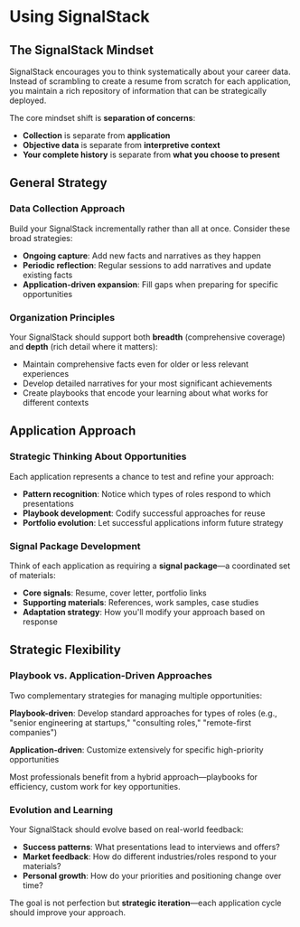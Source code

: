 # Using SignalStack

## The SignalStack Mindset

SignalStack encourages you to think systematically about your career data. Instead of scrambling to create a resume from scratch for each
application, you maintain a rich repository of information that can be strategically deployed.

The core mindset shift is **separation of concerns**:

- **Collection** is separate from **application**
- **Objective data** is separate from **interpretive context**
- **Your complete history** is separate from **what you choose to present**

## General Strategy

### Data Collection Approach

Build your SignalStack incrementally rather than all at once. Consider these broad strategies:

- **Ongoing capture**: Add new facts and narratives as they happen
- **Periodic reflection**: Regular sessions to add narratives and update existing facts
- **Application-driven expansion**: Fill gaps when preparing for specific opportunities

### Organization Principles

Your SignalStack should support both **breadth** (comprehensive coverage) and **depth** (rich detail where it matters):

- Maintain comprehensive facts even for older or less relevant experiences
- Develop detailed narratives for your most significant achievements
- Create playbooks that encode your learning about what works for different contexts

## Application Approach

### Strategic Thinking About Opportunities

Each application represents a chance to test and refine your approach:

- **Pattern recognition**: Notice which types of roles respond to which presentations
- **Playbook development**: Codify successful approaches for reuse
- **Portfolio evolution**: Let successful applications inform future strategy

### Signal Package Development

Think of each application as requiring a **signal package**—a coordinated set of materials:

- **Core signals**: Resume, cover letter, portfolio links
- **Supporting materials**: References, work samples, case studies
- **Adaptation strategy**: How you'll modify your approach based on response

## Strategic Flexibility

### Playbook vs. Application-Driven Approaches

Two complementary strategies for managing multiple opportunities:

**Playbook-driven**: Develop standard approaches for types of roles (e.g., "senior engineering at startups," "consulting roles," "remote-first companies")

**Application-driven**: Customize extensively for specific high-priority opportunities

Most professionals benefit from a hybrid approach—playbooks for efficiency, custom work for key opportunities.

### Evolution and Learning

Your SignalStack should evolve based on real-world feedback:

- **Success patterns**: What presentations lead to interviews and offers?
- **Market feedback**: How do different industries/roles respond to your materials?
- **Personal growth**: How do your priorities and positioning change over time?

The goal is not perfection but **strategic iteration**—each application cycle should improve your approach.

